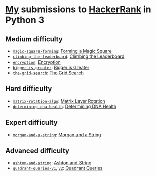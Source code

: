 # [My](https://www.hackerrank.com/profile/damien_debin) submissions to [HackerRank](https://www.hackerrank.com/) in Python 3

## Medium difficulty

- [`magic-square-forming`](src/magic_square_forming.py): [Forming a Magic Square](https://www.hackerrank.com/challenges/magic-square-forming/)
- [`climbing-the-leaderboard`](src/climbing_the_leaderboard.py): [Climbing the Leaderboard](https://www.hackerrank.com/challenges/climbing-the-leaderboard/)
- [`encryption`](src/encryption.py): [Encryption](https://www.hackerrank.com/challenges/encryption/)
- [`bigger-is-greater`](src/bigger_is_greater.py): [Bigger is Greater](https://www.hackerrank.com/challenges/bigger-is-greater/)
- [`the-grid-search`](src/the_grid_search.py): [The Grid Search](https://www.hackerrank.com/challenges/the-grid-search/)

## Hard difficulty

- [`matrix-rotation-algo`](src/matrix_rotation_algo.py): [Matrix Layer Rotation](https://www.hackerrank.com/challenges/matrix-rotation-algo/)
- [`determining-dna-health`](src/determining_dna_health.py): [Determining DNA Health](https://www.hackerrank.com/challenges/determining-dna-health/)

## Expert difficulty

- [`morgan-and-a-string`](src/morgan_and_a_string.py): [Morgan and a String](https://www.hackerrank.com/challenges/morgan-and-a-string/)

## Advanced difficulty

- [`ashton-and-string`](src/ashton_and_string.py): [Ashton and String](https://www.hackerrank.com/challenges/ashton-and-string/)
- [`quadrant-queries-v1`](src/quadrant_queries_v1.py), [`v2`](src/quadrant_queries_v2.py): [Quadrant Queries](https://www.hackerrank.com/challenges/quadrant-queries/)
